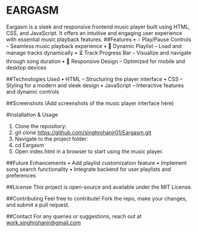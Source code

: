 # EARGASM
Eargasm is a sleek and responsive frontend music player built using HTML, CSS, and JavaScript. It offers an intuitive and engaging user experience with essential music playback features.
##Features
•	🎶 Play/Pause Controls – Seamless music playback experience
•	📂 Dynamic Playlist – Load and manage tracks dynamically
•	⏳ Track Progress Bar – Visualize and navigate through song duration
•	📱 Responsive Design – Optimized for mobile and desktop devices

##Technologies Used
•	HTML – Structuring the player interface
•	CSS – Styling for a modern and sleek design
•	JavaScript – Interactive features and dynamic controls

##Screenshots
(Add screenshots of the music player interface here)

#Installation & Usage
1.	Clone the repository: 
2.	git clone https://github.com/singhrohanjr01/Eargasm.git
3.	Navigate to the project folder: 
4.	cd Eargasm
5.	Open index.html in a browser to start using the music player.

##Future Enhancements
•	Add playlist customization feature
•	Implement song search functionality
•	Integrate backend for user playlists and preferences

##License
This project is open-source and available under the MIT License.

##Contributing
Feel free to contribute! Fork the repo, make your changes, and submit a pull request.

##Contact
For any queries or suggestions, reach out at work.singhrohanjr@gmail.com 

